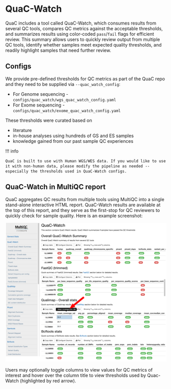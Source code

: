 # QuaC-Watch

QuaC includes a tool called QuaC-Watch, which consumes results from several QC tools, compares QC metrics against the
acceptable thresholds, and summarizes results using color-coded `pass`/`fail` flags for efficient review.  This summary
allows users to quickly review output from multiple QC tools, identify whether samples meet expected quality thresholds,
and readily highlight samples that need further review. 


## Configs

We provide pre-defined thresholds for QC metrics as part of the QuaC repo and they need to be supplied via
`--quac_watch_config`:

* For Genome sequencing - `configs/quac_watch/wgs_quac_watch_config.yaml`
* For Exome sequencing - `configs/quac_watch/exome_quac_watch_config.yaml`

These thresholds were curated based on

* literature 
* in-house analyses using hundreds of GS and ES samples
* knowledge gained from our past sample QC experiences 


!!! info

    QuaC is built to use with Human WGS/WES data. If you would like to use it with non-human data, please modify the pipeline as needed -- especially the thresholds used in QuaC-Watch configs.

## QuaC-Watch in MultiQC report

QuaC aggregates QC results from multiple tools using MultiQC into a single stand-alone interactive HTML report.
QuaC-Watch results are available at the top of this report, and they serve as the first-stop for QC reviewers to quickly
check for sample quality. Here is an example screenshot:

![QuaC-Watch report](./images/quac_watch_multiqc.png "QuaC-Watch report at the top of MultiQC report")

Users may optionally toggle columns to view values for QC metrics of interest and hover over the column title to view
thresholds used by Quac-Watch (highlighted by red arrow). 